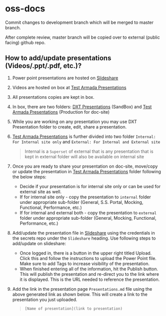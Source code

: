 # oss-docs

Commit changes to development branch which will be merged to master branch.

After complete review, master branch will be copied over to external (public facing) github repo.

## How to add/update presentations (Videos/.ppt/.pdf, etc.)?
1. Power point presentations are hosted on [Slideshare]
2. Videos are hosted on box at [Test Armada Presentations]
3. All presentations copies are kept in box.
4. In box, there are two folders: [DXT Presentations] (SandBox) and [Test Armada Presentations] (Production for doc-site)
5. While you are working on any presentation you may use DXT Presentation folder to create, edit, share a presentation.
6. [Test Armada Presentations] is further divided into two folder `Internal: For Internal site only` and `External: For Internal and External site`
    > Internal is a `Superset` of external that is any presentation that is kept in external folder will also be available on internal site 
7. Once you are ready to share your presentation on doc-site, move/copy or update the presentation in [Test Armada Presentations] folder following the below steps:
    * Decide if your presentation is for internal site only or can be used for external site as well.
    * If for internal site only - copy the presentation to `internal` folder under appropriate sub-folder (General, S.S. Portal, Mocking, Functional, Performance, etc.)
    * If for internal and external both - copy the presentation to `external` folder under appropriate sub-folder (General, Mocking, Functional, Performance, etc.)
            
8. Add/update the presentation file in [Slideshare] using the credentials in the secrets repo under the `Slideshare` heading. Use following steps to add/update on slideshare:
    * Once logged in, there is a button in the upper right titled Upload. Click this and follow the instructions to upload the Power Point file. Make sure to add Tags to increase visibility of the presentation.
    * When finished entering all of the information, hit the Publish button. This will publish the presentation and re-direct you to the link where it is displayed. This is the URL needed to reference the presentation.

9. Add the link in the presentation page `Presentations.md` file using the above generated link as shown below. This will create a link to the presentation you just uploaded.
    > `[Name of presentation](link to presentation)`


[Test Armada Presentations]: https://walmartglobal.ent.box.com/folder/48024170468
[DXT Presentations]: https://walmartglobal.ent.box.com/folder/48156904872
[Slideshare]: https://www.slideshare.net
